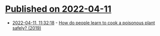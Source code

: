 # [Published on 2022-04-11](index.md)

* [2022-04-11, 11:32:18](https://news.ycombinator.com/item?id=30987263) - [How do people learn to cook a poisonous plant safely? (2019)](https://www.bbc.com/news/business-48859333)
